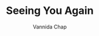 ---
title: Seeing You Again
author: Vannida Chap
photo_url: "/portraits/Vannida.jpg"
audio_url: "/audio/Vannida.m4a"
---